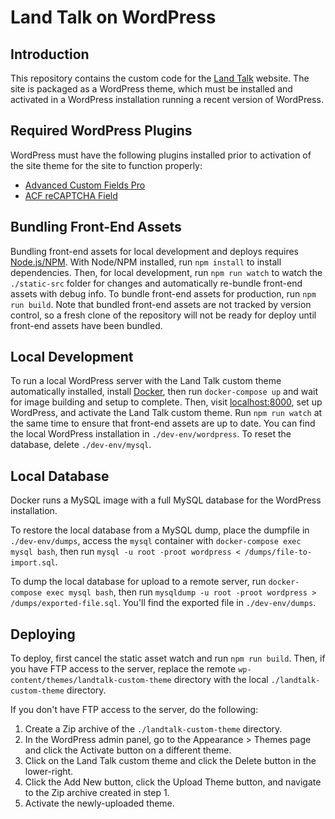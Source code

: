 Land Talk on WordPress
======================

Introduction
------------
This repository contains the custom code for the [Land Talk](http://www.landtalk.org) website.  The site is packaged as a WordPress theme, which must be installed and activated in a WordPress installation running a recent version of WordPress.

Required WordPress Plugins
--------------------------
WordPress must have the following plugins installed prior to activation of the site theme for the site to function properly:
- [Advanced Custom Fields Pro](https://www.advancedcustomfields.com/pro/)
- [ACF reCAPTCHA Field](https://wordpress.org/plugins/advanced-custom-fields-recaptcha-field/)

Bundling Front-End Assets
-------------------------
Bundling front-end assets for local development and deploys requires [Node.js/NPM](https://nodejs.org/en/).  With Node/NPM installed, run `npm install` to install dependencies.  Then, for local development, run `npm run watch` to watch the `./static-src` folder for changes and automatically re-bundle front-end assets with debug info.  To bundle front-end assets for production, run `npm run build`.  Note that bundled front-end assets are not tracked by version control, so a fresh clone of the repository will not be ready for deploy until front-end assets have been bundled.

Local Development
-----------------
To run a local WordPress server with the Land Talk custom theme automatically installed, install [Docker](https://www.docker.com), then run `docker-compose up` and wait for image building and setup to complete.  Then, visit [localhost:8000](http://localhost:8000), set up WordPress, and activate the Land Talk custom theme.  Run `npm run watch` at the same time to ensure that front-end assets are up to date.  You can find the local WordPress installation in `./dev-env/wordpress`.  To reset the database, delete `./dev-env/mysql`.

Local Database
--------------
Docker runs a MySQL image with a full MySQL database for the WordPress installation.

To restore the local database from a MySQL dump, place the dumpfile in `./dev-env/dumps`, access the `mysql` container with `docker-compose exec mysql bash`, then run `mysql -u root -proot wordpress < /dumps/file-to-import.sql`.

To dump the local database for upload to a remote server, run `docker-compose exec mysql bash`, then run `mysqldump -u root -proot wordpress > /dumps/exported-file.sql`.  You'll find the exported file in `./dev-env/dumps`.

Deploying
---------
To deploy, first cancel the static asset watch and run `npm run build`.  Then, if you have FTP access to the server, replace the remote `wp-content/themes/landtalk-custom-theme` directory with the local `./landtalk-custom-theme` directory.

If you don't have FTP access to the server, do the following:
1.  Create a Zip archive of the `./landtalk-custom-theme` directory.
2.  In the WordPress admin panel, go to the Appearance > Themes page and click the Activate button on a different theme.
3.  Click on the Land Talk custom theme and click the Delete button in the lower-right.
4.  Click the Add New button, click the Upload Theme button, and navigate to the Zip archive created in step 1.
5.  Activate the newly-uploaded theme.
